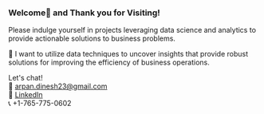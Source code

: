 ### Welcome👋 and Thank you for Visiting!

Please indulge yourself in projects leveraging data science and analytics to provide actionable solutions to business problems.

👀 I want to utilize data techniques to uncover insights that provide robust solutions for improving the efficiency of business operations.<br>

Let's chat!  
📧 arpan.dinesh23@gmail.com  
🔗 [LinkedIn](https://www.linkedin.com/in/arp-dinesh/)  
📞 +1-765-775-0602
